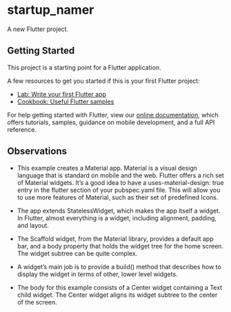 # startup_namer

A new Flutter project.

## Getting Started

This project is a starting point for a Flutter application.

A few resources to get you started if this is your first Flutter project:

- [Lab: Write your first Flutter app](https://flutter.dev/docs/get-started/codelab)
- [Cookbook: Useful Flutter samples](https://flutter.dev/docs/cookbook)

For help getting started with Flutter, view our
[online documentation](https://flutter.dev/docs), which offers tutorials,
samples, guidance on mobile development, and a full API reference.

## Observations
- This example creates a Material app. Material is a visual design language that is standard on mobile and the web. Flutter offers a rich set of Material widgets. It’s a good idea to have a uses-material-design: true entry in the flutter section of your pubspec.yaml file. This will allow you to use more features of Material, such as their set of predefined Icons.

- The app extends StatelessWidget, which makes the app itself a widget. In Flutter, almost everything is a widget, including alignment, padding, and layout.

- The Scaffold widget, from the Material library, provides a default app bar, and a body property that holds the widget tree for the home screen. The widget subtree can be quite complex.

- A widget’s main job is to provide a build() method that describes how to display the widget in terms of other, lower level widgets.

- The body for this example consists of a Center widget containing a Text child widget. The Center widget aligns its widget subtree to the center of the screen.
